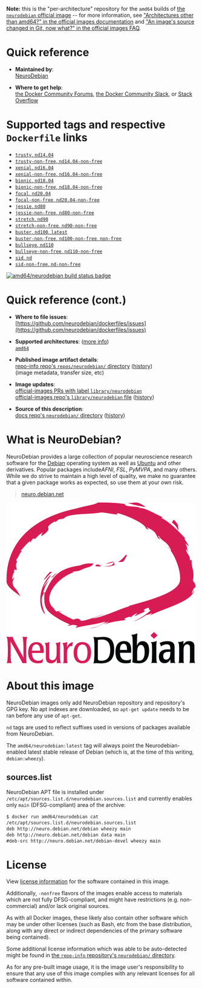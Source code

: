 <!--

********************************************************************************

WARNING:

    DO NOT EDIT "neurodebian/README.md"

    IT IS AUTO-GENERATED

    (from the other files in "neurodebian/" combined with a set of templates)

********************************************************************************

-->

**Note:** this is the "per-architecture" repository for the `amd64` builds of [the `neurodebian` official image](https://hub.docker.com/_/neurodebian) -- for more information, see ["Architectures other than amd64?" in the official images documentation](https://github.com/docker-library/official-images#architectures-other-than-amd64) and ["An image's source changed in Git, now what?" in the official images FAQ](https://github.com/docker-library/faq#an-images-source-changed-in-git-now-what).

# Quick reference

-	**Maintained by**:  
	[NeuroDebian](https://github.com/neurodebian/dockerfiles)

-	**Where to get help**:  
	[the Docker Community Forums](https://forums.docker.com/), [the Docker Community Slack](https://dockr.ly/slack), or [Stack Overflow](https://stackoverflow.com/search?tab=newest&q=docker)

# Supported tags and respective `Dockerfile` links

-	[`trusty`, `nd14.04`](https://github.com/neurodebian/dockerfiles/blob/54ea480e6e3b2563e3e5dcd3df74ca3d280876e1/dockerfiles/trusty/Dockerfile)
-	[`trusty-non-free`, `nd14.04-non-free`](https://github.com/neurodebian/dockerfiles/blob/54ea480e6e3b2563e3e5dcd3df74ca3d280876e1/dockerfiles/trusty-non-free/Dockerfile)
-	[`xenial`, `nd16.04`](https://github.com/neurodebian/dockerfiles/blob/54ea480e6e3b2563e3e5dcd3df74ca3d280876e1/dockerfiles/xenial/Dockerfile)
-	[`xenial-non-free`, `nd16.04-non-free`](https://github.com/neurodebian/dockerfiles/blob/54ea480e6e3b2563e3e5dcd3df74ca3d280876e1/dockerfiles/xenial-non-free/Dockerfile)
-	[`bionic`, `nd18.04`](https://github.com/neurodebian/dockerfiles/blob/54ea480e6e3b2563e3e5dcd3df74ca3d280876e1/dockerfiles/bionic/Dockerfile)
-	[`bionic-non-free`, `nd18.04-non-free`](https://github.com/neurodebian/dockerfiles/blob/54ea480e6e3b2563e3e5dcd3df74ca3d280876e1/dockerfiles/bionic-non-free/Dockerfile)
-	[`focal`, `nd20.04`](https://github.com/neurodebian/dockerfiles/blob/54ea480e6e3b2563e3e5dcd3df74ca3d280876e1/dockerfiles/focal/Dockerfile)
-	[`focal-non-free`, `nd20.04-non-free`](https://github.com/neurodebian/dockerfiles/blob/54ea480e6e3b2563e3e5dcd3df74ca3d280876e1/dockerfiles/focal-non-free/Dockerfile)
-	[`jessie`, `nd80`](https://github.com/neurodebian/dockerfiles/blob/54ea480e6e3b2563e3e5dcd3df74ca3d280876e1/dockerfiles/jessie/Dockerfile)
-	[`jessie-non-free`, `nd80-non-free`](https://github.com/neurodebian/dockerfiles/blob/54ea480e6e3b2563e3e5dcd3df74ca3d280876e1/dockerfiles/jessie-non-free/Dockerfile)
-	[`stretch`, `nd90`](https://github.com/neurodebian/dockerfiles/blob/54ea480e6e3b2563e3e5dcd3df74ca3d280876e1/dockerfiles/stretch/Dockerfile)
-	[`stretch-non-free`, `nd90-non-free`](https://github.com/neurodebian/dockerfiles/blob/54ea480e6e3b2563e3e5dcd3df74ca3d280876e1/dockerfiles/stretch-non-free/Dockerfile)
-	[`buster`, `nd100`, `latest`](https://github.com/neurodebian/dockerfiles/blob/54ea480e6e3b2563e3e5dcd3df74ca3d280876e1/dockerfiles/buster/Dockerfile)
-	[`buster-non-free`, `nd100-non-free`, `non-free`](https://github.com/neurodebian/dockerfiles/blob/54ea480e6e3b2563e3e5dcd3df74ca3d280876e1/dockerfiles/buster-non-free/Dockerfile)
-	[`bullseye`, `nd110`](https://github.com/neurodebian/dockerfiles/blob/54ea480e6e3b2563e3e5dcd3df74ca3d280876e1/dockerfiles/bullseye/Dockerfile)
-	[`bullseye-non-free`, `nd110-non-free`](https://github.com/neurodebian/dockerfiles/blob/54ea480e6e3b2563e3e5dcd3df74ca3d280876e1/dockerfiles/bullseye-non-free/Dockerfile)
-	[`sid`, `nd`](https://github.com/neurodebian/dockerfiles/blob/54ea480e6e3b2563e3e5dcd3df74ca3d280876e1/dockerfiles/sid/Dockerfile)
-	[`sid-non-free`, `nd-non-free`](https://github.com/neurodebian/dockerfiles/blob/54ea480e6e3b2563e3e5dcd3df74ca3d280876e1/dockerfiles/sid-non-free/Dockerfile)

[![amd64/neurodebian build status badge](https://img.shields.io/jenkins/s/https/doi-janky.infosiftr.net/job/multiarch/job/amd64/job/neurodebian.svg?label=amd64/neurodebian%20%20build%20job)](https://doi-janky.infosiftr.net/job/multiarch/job/amd64/job/neurodebian/)

# Quick reference (cont.)

-	**Where to file issues**:  
	[https://github.com/neurodebian/dockerfiles/issues](https://github.com/neurodebian/dockerfiles/issues)

-	**Supported architectures**: ([more info](https://github.com/docker-library/official-images#architectures-other-than-amd64))  
	[`amd64`](https://hub.docker.com/r/amd64/neurodebian/)

-	**Published image artifact details**:  
	[repo-info repo's `repos/neurodebian/` directory](https://github.com/docker-library/repo-info/blob/master/repos/neurodebian) ([history](https://github.com/docker-library/repo-info/commits/master/repos/neurodebian))  
	(image metadata, transfer size, etc)

-	**Image updates**:  
	[official-images PRs with label `library/neurodebian`](https://github.com/docker-library/official-images/pulls?q=label%3Alibrary%2Fneurodebian)  
	[official-images repo's `library/neurodebian` file](https://github.com/docker-library/official-images/blob/master/library/neurodebian) ([history](https://github.com/docker-library/official-images/commits/master/library/neurodebian))

-	**Source of this description**:  
	[docs repo's `neurodebian/` directory](https://github.com/docker-library/docs/tree/master/neurodebian) ([history](https://github.com/docker-library/docs/commits/master/neurodebian))

# What is NeuroDebian?

NeuroDebian provides a large collection of popular neuroscience research software for the [Debian](http://www.debian.org) operating system as well as [Ubuntu](http://www.ubuntu.com) and other derivatives. Popular packages include*AFNI*, *FSL*, *PyMVPA*, and many others. While we do strive to maintain a high level of quality, we make no guarantee that a given package works as expected, so use them at your own risk.

> [neuro.debian.net](http://neuro.debian.net/)

![logo](https://raw.githubusercontent.com/docker-library/docs/90ee9ce81aa27322936d7faf585ffc45b7def890/neurodebian/logo.png)

# About this image

NeuroDebian images only add NeuroDebian repository and repository's GPG key. No apt indexes are downloaded, so `apt-get update` needs to be ran before any use of `apt-get`.

`nd` tags are used to reflect suffixes used in versions of packages available from NeuroDebian.

The `amd64/neurodebian:latest` tag will always point the Neurodebian-enabled latest stable release of Debian (which is, at the time of this writing, `debian:wheezy`).

## sources.list

NeuroDebian APT file is installed under `/etc/apt/sources.list.d/neurodebian.sources.list` and currently enables only `main` (DFSG-compliant) area of the archive:

```console
$ docker run amd64/neurodebian cat /etc/apt/sources.list.d/neurodebian.sources.list
deb http://neuro.debian.net/debian wheezy main
deb http://neuro.debian.net/debian data main
#deb-src http://neuro.debian.net/debian-devel wheezy main
```

# License

View [license information](https://www.debian.org/social_contract#guidelines) for the software contained in this image.

Additionally, `-nonfree` flavors of the images enable access to materials which are not fully DFSG-compliant, and might have restrictions (e.g. non-commercial) and/or lack original sources.

As with all Docker images, these likely also contain other software which may be under other licenses (such as Bash, etc from the base distribution, along with any direct or indirect dependencies of the primary software being contained).

Some additional license information which was able to be auto-detected might be found in [the `repo-info` repository's `neurodebian/` directory](https://github.com/docker-library/repo-info/tree/master/repos/neurodebian).

As for any pre-built image usage, it is the image user's responsibility to ensure that any use of this image complies with any relevant licenses for all software contained within.

